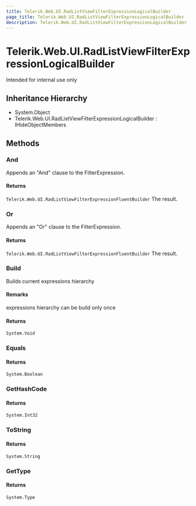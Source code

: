 ```yaml
---
title: Telerik.Web.UI.RadListViewFilterExpressionLogicalBuilder
page_title: Telerik.Web.UI.RadListViewFilterExpressionLogicalBuilder
description: Telerik.Web.UI.RadListViewFilterExpressionLogicalBuilder
---
```


# Telerik.Web.UI.RadListViewFilterExpressionLogicalBuilder

Intended for internal use only

## Inheritance Hierarchy

* System.Object
* Telerik.Web.UI.RadListViewFilterExpressionLogicalBuilder : IHideObjectMembers

## Methods

###  And

Appends an "And" clause to the FilterExpression.

#### Returns

`Telerik.Web.UI.RadListViewFilterExpressionFluentBuilder` The  result.

###  Or

Appends an "Or" clause to the FilterExpression.

#### Returns

`Telerik.Web.UI.RadListViewFilterExpressionFluentBuilder` The  result.

###  Build

Builds current expressions hierarchy

#### Remarks
expressions hierarchy can be build only once

#### Returns

`System.Void` 

###  Equals

#### Returns

`System.Boolean` 

###  GetHashCode

#### Returns

`System.Int32` 

###  ToString

#### Returns

`System.String` 

###  GetType

#### Returns

`System.Type` 

